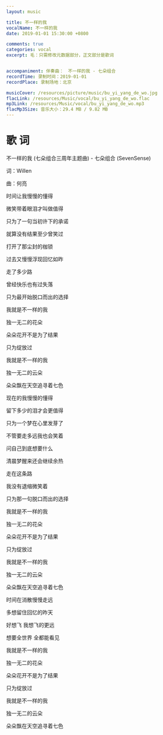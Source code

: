 ```yaml
---
layout: music

title: 不一样的我
vocalName: 不一样的我
date: 2019-01-01 15:30:00 +0800

comments: true
categories: vocal
excerpt: 毛：只需修改元数据部分，正文部分是歌词


accompaniment: 伴奏曲：　不一样的我 - 七朵组合
recordTime: 录制时间：2019-01-01
recordPlace: 录制场地：北京

musicCover: /resources/picture/music/bu_yi_yang_de_wo.jpg
flacLink: /resources/Music/vocal/bu_yi_yang_de_wo.flac
mp3Link: /resources/Music/vocal/bu_yi_yang_de_wo.mp3
flacMp3Size: 音乐大小：29.4 MB / 9.82 MB
---
```


# 歌 词

不一样的我 (七朵组合三周年主题曲) - 七朵组合 (SevenSense)

词：Willen

曲：何亮

时间让我慢慢的懂得

微笑带着眼泪才叫做值得

只为了一句当初许下的承诺

就算没有结果至少曾笑过

打开了那尘封的枷锁

过去又慢慢浮现回忆如昨

走了多少路

曾经快乐也有过失落

只为最开始脱口而出的选择

我就是不一样的我

独一无二的花朵

朵朵花开不是为了结果

只为绽放过

我就是不一样的我

独一无二的云朵

朵朵飘在天空追寻着七色

现在的我慢慢的懂得

留下多少的泪才会更值得

只为一个梦在心里发芽了

不管要走多远我也会笑着

问自己到底想要什么

清晨梦醒来还会继续余热

走在这条路

我没有退缩微笑着

只为那一句脱口而出的选择

我就是不一样的我

独一无二的花朵

朵朵花开不是为了结果

只为绽放过

我就是不一样的我

独一无二的云朵

朵朵飘在天空追寻着七色

时间在消散慢慢走远

多想留住回忆的昨天

好想飞 我想飞的更远

想要全世界 全都能看见

我就是不一样的我

独一无二的花朵

朵朵花开不是为了结果

只为绽放过

我就是不一样的我

独一无二的云朵

朵朵飘在天空追寻着七色
